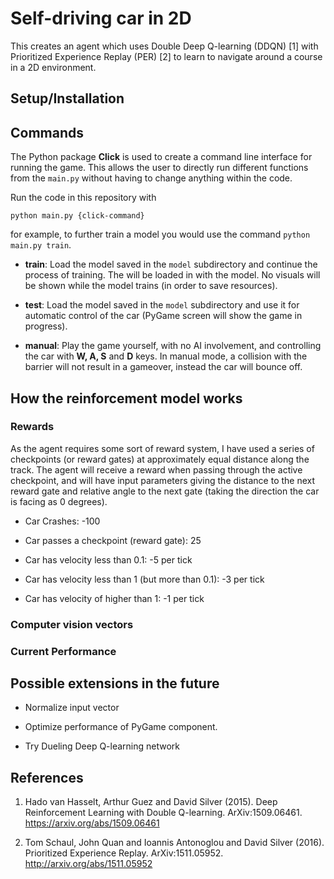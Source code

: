 # Self-driving car in 2D

This creates an agent which uses Double Deep Q-learning (DDQN) [1] with Prioritized Experience Replay (PER) [2] to learn to navigate around a course in a 2D environment.

## Setup/Installation

## Commands

The Python package **Click** is used to create a command line interface for running the game. This allows the user to directly run different functions from the `main.py` without having to change anything within the code.

Run the code in this repository with 

``python main.py {click-command}``

for example, to further train a model you would use the command `python main.py train`.

- **train**: Load the model saved in the `model` subdirectory and continue the process of training. The will be loaded in with the model. No visuals will be shown while the model trains (in order to save resources).

- **test**: Load the model saved in the `model` subdirectory and use it for automatic control of the car (PyGame screen will show the game in progress). 

- **manual**: Play the game yourself, with no AI involvement, and controlling the car with **W, A, S** and **D** keys. In manual mode, a collision with the barrier will not result in a gameover, instead the car will bounce off.

## How the reinforcement model works

### Rewards

As the agent requires some sort of reward system, I have used a series of checkpoints (or reward gates) at approximately equal distance along the track. The agent will receive a reward when passing through the active checkpoint, and will have input parameters giving the distance to the next reward gate and relative angle to the next gate (taking the direction the car is facing as 0 degrees).

- Car Crashes: -100

- Car passes a checkpoint (reward gate): 25

- Car has velocity less than 0.1: -5 per tick

- Car has velocity less than 1 (but more than 0.1): -3 per tick

- Car has velocity of higher than 1: -1 per tick

### Computer vision vectors

### Current Performance

## Possible extensions in the future

- Normalize input vector

- Optimize performance of PyGame component.

- Try Dueling Deep Q-learning network


## References

1. Hado van Hasselt, Arthur Guez and David Silver (2015). Deep Reinforcement Learning with Double Q-learning. ArXiv:1509.06461. https://arxiv.org/abs/1509.06461

2. Tom Schaul, John Quan and Ioannis Antonoglou and David Silver (2016). Prioritized Experience Replay. ArXiv:1511.05952. http://arxiv.org/abs/1511.05952
